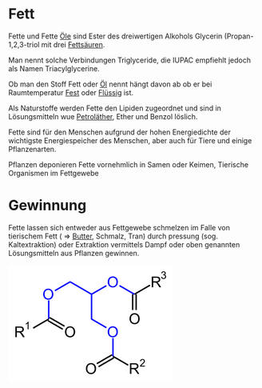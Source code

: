# Fett
Fette und Fette [Öle](Öl.md) sind Ester des dreiwertigen Alkohols Glycerin (Propan-1,2,3-triol mit drei [Fettsäuren](../Stoffe/Nahrungs_Inhaltsstoffe/Fettsäuren/Fettsäuren.md).

Man nennt solche Verbindungen Triglyceride, die IUPAC empfiehlt jedoch als Namen Triacylglycerine.

Ob man den Stoff Fett oder [Öl](Öl.md) nennt hängt davon ab ob er bei Raumtemperatur [Fest](Fest.md) oder [Flüssig](Flüssig.md) ist.

Als Naturstoffe werden Fette den Lipiden zugeordnet und sind in Lösungsmitteln wue [Petroläther](../Stoffe/Rohstoffe/Lösungsmittel/Petroläther.md), Ether und Benzol löslich.

Fette sind für den Menschen aufgrund der hohen Energiedichte der wichtigste Energiespeicher des Menschen, aber auch für Tiere und einige Pflanzenarten.

Pflanzen deponieren Fette vornehmlich in Samen oder Keimen, Tierische Organismen im Fettgewebe

# Gewinnung
Fette lassen sich entweder aus Fettgewebe schmelzen im Falle von tierischem Fett ( => [Butter](../Stoffe/Rohstoffe/Butter.md), Schmalz, Tran) durch pressung (sog. Kaltextraktion) oder Extraktion vermittels Dampf oder oben genannten Lösungsmitteln aus Pflanzen gewinnen.


![Allgemeine Chemische Struktur von Fett](__Attatchments/330px-Fat_structural_formulae.svg.png)